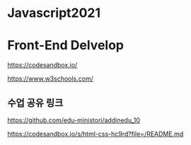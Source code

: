 # Javascript2021

# Front-End Delvelop

https://codesandbox.io/

https://www.w3schools.com/

## 수업 공유 링크

https://github.com/edu-ministori/addinedu_10

https://codesandbox.io/s/html-css-hc9rd?file=/README.md

